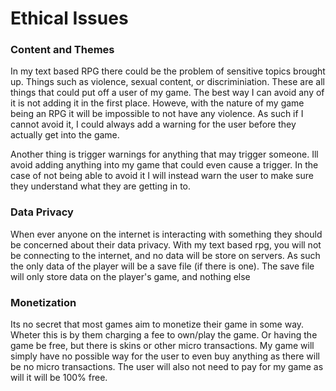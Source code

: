 # Ethical Issues

### Content and Themes
In my text based RPG there could be the problem of sensitive topics brought up. Things such as violence, sexual content, or discriminiation. These are all things that could put off a user of my game. The best way I can avoid any of it is not adding it in the first place. Howeve, with the nature of my game being an RPG it will be impossible to not have any violence. As such if I cannot avoid it, I could always add a warning for the user before they actually get into the game.

Another thing is trigger warnings for anything that may trigger someone. Ill avoid adding anything into my game that could even cause a trigger. In the case of not being able to avoid it I will instead warn the user to make sure they understand what they are getting in to.

### Data Privacy
When ever anyone on the internet is interacting with something they should be concerned about their data privacy. With my text based rpg, you will not be connecting to the internet, and no data will be store on servers. As such the only data of the player will be a save file (if there is one). The save file will only store data on the player's game, and nothing else

### Monetization
Its no secret that most games aim to monetize their game in some way. Wheter this is by them charging a fee to own/play the game. Or having the game be free, but there is skins or other micro transactions. My game will simply have no possible way for the user to even buy anything as there will be no micro transactions. The user will also not need to pay for my game as will it will be 100% free.


